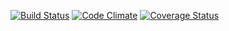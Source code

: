 [![Build Status](https://travis-ci.org/<MichaelSwartz>/<climbing_comps>.svg?branch=master)](https://travis-ci.org/<MichaelSwartz>/<climbing_comps>) [![Code Climate](https://codeclimate.com/github/<MichaelSwartz>/<climbing_comps>.png)](https://codeclimate.com/github/<MichaelSwartz>/<climbing_comps>) [![Coverage Status](https://coveralls.io/repos/<MichaelSwartz>/<climbing_comps>/badge.png)](https://coveralls.io/r/<MichaelSwartz>/<climbing_comps>)
